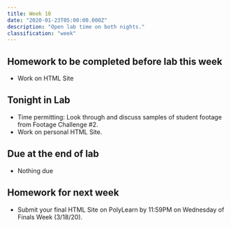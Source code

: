```yaml
---
title: Week 10
date: "2020-01-23T05:00:00.000Z"
description: "Open lab time on both nights."
classification: "week"
---
```


## Homework to be completed before lab this week

- Work on HTML Site

## Tonight in Lab

- Time permitting: Look through and discuss samples of student footage from Footage Challenge #2.
- Work on personal HTML Site.

## Due at the end of lab

- Nothing due

## Homework for next week

- Submit your final HTML Site on PolyLearn by 11:59PM on Wednesday of Finals Week (3/18/20).
